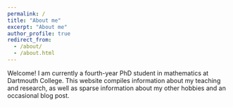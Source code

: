 ```yaml
---
permalink: /
title: "About me"
excerpt: "About me"
author_profile: true
redirect_from: 
  - /about/
  - /about.html
---
```


Welcome! I am currently a fourth-year PhD student in mathematics at Dartmouth College. This website compiles information about my teaching and research, as well as sparse information about my other hobbies and an occasional blog post.
